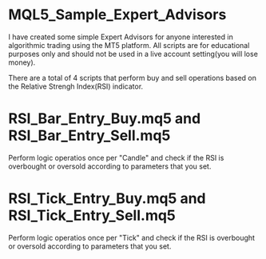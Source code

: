 # MQL5_Sample_Expert_Advisors
I have created some simple Expert Advisors for anyone interested in algorithmic trading using the MT5 platform. 
All scripts are for educational purposes only and should not be used in a live account setting(you will lose money).

There are a total of 4 scripts that perform buy and sell operations based on the Relative Strengh Index(RSI) indicator.

# RSI_Bar_Entry_Buy.mq5 and RSI_Bar_Entry_Sell.mq5
Perform logic operatios once per "Candle" and check if the RSI is overbought or oversold according to parameters that you set.

# RSI_Tick_Entry_Buy.mq5 and RSI_Tick_Entry_Sell.mq5
Perform logic operatios once per "Tick" and check if the RSI is overbought or oversold according to parameters that you set.




